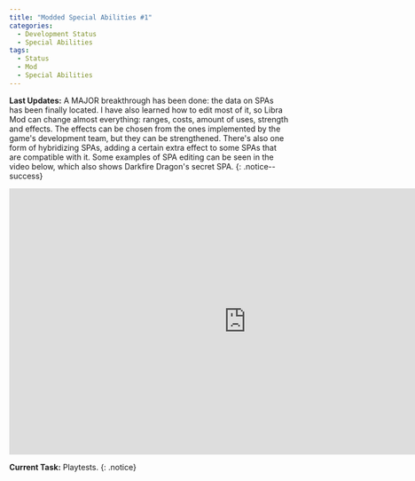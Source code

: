```yaml
---
title: "Modded Special Abilities #1"
categories:
  - Development Status
  - Special Abilities
tags:
  - Status
  - Mod
  - Special Abilities
---
```


**Last Updates:** A MAJOR breakthrough has been done: the data on SPAs has been finally located. I have also learned how to edit most of it, so Libra Mod can change almost everything: ranges, costs, amount of uses, strength and effects. The effects can be chosen from the ones implemented by the game's development team, but they can be strengthened. There's also one form of hybridizing SPAs, adding a certain extra effect to some SPAs that are compatible with it. Some examples of SPA editing can be seen in the video below, which also shows Darkfire Dragon's secret SPA.
{: .notice--success}

<iframe width="853" height="480" src="https://www.youtube.com/embed/Z1ytqhn2VCo" title="YouTube video player" frameborder="0" allow="accelerometer; autoplay; clipboard-write; encrypted-media; gyroscope; picture-in-picture" allowfullscreen></iframe>

**Current Task:** Playtests.
{: .notice}
